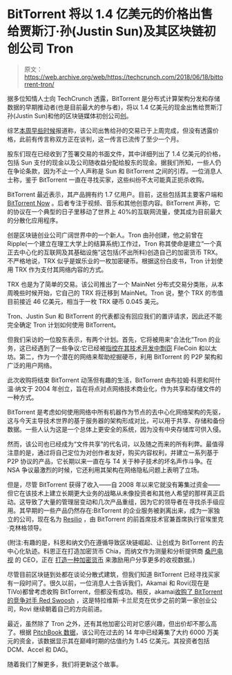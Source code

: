 # BitTorrent 将以 1.4 亿美元的价格出售给贾斯汀·孙(Justin Sun)及其区块链初创公司 Tron 

> 原文：<https://web.archive.org/web/https://techcrunch.com/2018/06/18/bittorrent-tron/>

据多位知情人士向 TechCrunch 透露，BitTorrent 是分布式计算架构分发和存储数据的早期推动者(也是目前最大的参与者)，将以 1.4 亿美元的现金出售给贾斯汀孙(Justin Sun)和他的区块链媒体初创公司[创](https://web.archive.org/web/20230324030152/https://tron.network/index?lng=en)。

综艺[本周早些时候](https://web.archive.org/web/20230324030152/https://variety.com/2018/digital/news/bittorrent-acquisition-tron-justin-sun-1202841793/)报道称，该公司出售给孙的交易已于上周完成，但没有透露价格，此前有传言称双方正在谈判，这一传言已流传了至少一个月。

股东们现在已经收到了签署交易的书面文件，其中详细列出了 1.4 亿美元的价格，包括 Sun 支付的现金以及公司随收益分配给股东的现金。据我们所知，一些人仍在争论条款，因为不止一个人声称是 Sun 和 BitTorrent 之间的引荐。一位消息人士称，鉴于 BitTorrent 一直在寻找买家，这些纠纷不太可能真正扼杀收购。

BitTorrent 最近表示，其产品拥有约 1.7 亿用户。目前，这些包括其主要客户端和 [BitTorrent Now](https://web.archive.org/web/20230324030152/https://now.bt.co/apps) 。后者专注于视频、音乐和其他创意内容。BitTorrent 声称，它的协议在一个典型的日子里移动了世界上 40%的互联网流量，使其成为目前最大的分散化应用程序。

创是区块链创业公司广阔世界中的一个新人。Tron 由孙创建，他之前曾在 Ripple(一个建立在理工大学上的结算系统)工作过，Tron 称其使命是建立“一个真正去中心化的互联网及其基础设施”这包括(不出所料)创造自己的加密货币 TRX。不严格地说，TRX 似乎是娱乐业的一枚加密硬币。根据这份白皮书，Tron 计划使用 TRX 作为支付其网络内容的方式。

TRX 也是为了简单的交易。该公司推出了一个 MainNet 分布式交易分类账，从本周晚些时候开始，它自己的 TRX 将迁移到 MainNet。Tron 说，整个 TRX 的市值目前接近 46 亿美元，相当于一枚 TRX 硬币 0.045 美元。

Tron、Justin Sun 和 BitTorrent 的代表都没有回应我们的置评请求，因此还不能完全确定 Tron 计划如何使用 BitTorrent。

但我们采访的一位股东表示，有两个计划。首先，它将被用来“合法化”Tron 的业务，这已经遇到了一些争议:它已经被[指控在其技术开发中剽窃](https://web.archive.org/web/20230324030152/https://coincentral.com/community-accuses-tron-plagiarizing-whitepaper/) FileCoin 和以太坊。第二，作为一个潜在的网络来帮助挖掘硬币，利用 BitTorrent 的 P2P 架构和广泛的用户网络。

此次收购将结束 BitTorrent 动荡但有趣的生活，BitTorrent 由布拉姆·科恩和阿什温·纳文于 2004 年创立，旨在将点对点网络技术商业化，作为共享和存储文件的一种方式。

BitTorrent 是考虑如何使用网络中所有机器作为节点的去中心化网络架构的先驱，这与今天主导技术世界的基于服务器的架构形成对比，可以用于共享、存储和备份数据。一些人认为这是一个总体上更安全的系统，因为没有中央存储库可供入侵。

然而，该公司也已经成为“文件共享”的代名词，以及随之而来的所有利弊。最值得注意的是，通过将自己定位为对创作者友好，购买内容权利，并建立一系列基于 P2P 协议的产品，它长期以来一直在与 T4 关于种子技术的坏名声作斗争。在 NSA 争议最激烈的时候，它还利用其架构在网络隐私问题上表明了立场。

但是，尽管 BitTorrent 获得了收入——自 2008 年以来它就没有筹集过资金——但它在该技术上建立长期更大业务的战略从未像投资者和其他人希望的那样真正启动。这导致了大量的管理层变动和几次产品重组，因为它的领导者在寻找杀手级应用。其早期的一些产品仍然存在:BitTorrent 的企业服务被剥离出来，成为一家独立的公司，现在名为 [Resilio](https://web.archive.org/web/20230324030152/http://resilio.com/) ，由 BitTorrent 的前首席技术官兼首席执行官埃里克·克林格领导。

(附注:有趣的是，科恩和纳文仍在遵循导致区块链崛起、让创成为 BitTorrent 的去中心化轨迹。科恩正在打造加密货币 Chia，而纳文作为测量和分析提供商 [桑巴电视](https://web.archive.org/web/20230324030152/http://samba.tv/) 的 CEO，正在 [打造一种加密货币](https://web.archive.org/web/20230324030152/https://platform.samba.tv/cryptocurrency-consumer-privacy-and-data-control/) 来激励用户分享更多的收视数据。)

尽管目前区块链到处都在谈论分散式建筑，但我们知道 BitTorrent 已经寻找买家有一段时间了。很久以前，一位消息人士告诉我们，Akamai 和 Rovi(现在是 TiVo)都曾考虑收购 BitTorrent，但都没有成功。相反，akamai[收购了 BitTorrent 的竞争对手 Red Swoosh](https://web.archive.org/web/20230324030152/https://techcrunch.com/2007/04/12/payday-for-red-swoosh-15-million-from-akamai/) ，这是特拉维斯·卡兰尼克在优步之前的第一家创业公司，Rovi 继续朝着自己的方向前进。

最近，虽然除了 Tron 之外，还有其他加密公司对它感兴趣，但出价却不那么高了。根据 [PitchBook 数据](https://web.archive.org/web/20230324030152/https://my.pitchbook.com/profile/11526-49/company/profile#board-members)，该公司在过去的 14 年中已经筹集了大约 6000 万美元的资金，该数据显示其在巅峰时期的估值约为 1.45 亿美元。其投资者包括 DCM、Accel 和 DAG。

随着我们了解更多，我们将更新这个故事。